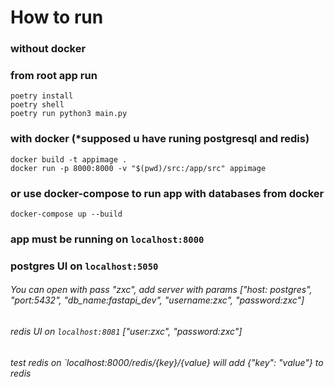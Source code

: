 
# How to run

### without docker
### from root app run

    poetry install
    poetry shell
    poetry run python3 main.py

### with docker (*supposed u have runing postgresql and redis)

    docker build -t appimage .
    docker run -p 8000:8000 -v "$(pwd)/src:/app/src" appimage

### or use docker-compose to run app with databases from docker

    docker-compose up --build

### app must be running on `localhost:8000` 
### postgres UI on `localhost:5050`
###### You can open with pass "zxc", add server with params ["host: postgres", "port:5432", "db_name:fastapi_dev", "username:zxc", "password:zxc"]
###### redis UI on `localhost:8081` ["user:zxc", "password:zxc"]
###### test redis on `localhost:8000/redis/{key}/{value} will add {"key": "value"} to redis


